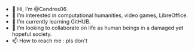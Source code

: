 - 👋 Hi, I’m @Cendres06
- 👀 I’m interested in computational humanities, video games, LibreOffice.
- 🌱 I’m currently learning GitHUB.
- 💞️ I’m looking to collaborate on life as human beings in a damaged yet hopeful society.
- 📫 How to reach me : pls don't

<!---
Cendres06/Cendres06 is a ✨ special ✨ repository because its `README.md` (this file) appears on your GitHub profile.
You can click the Preview link to take a look at your changes.
--->
